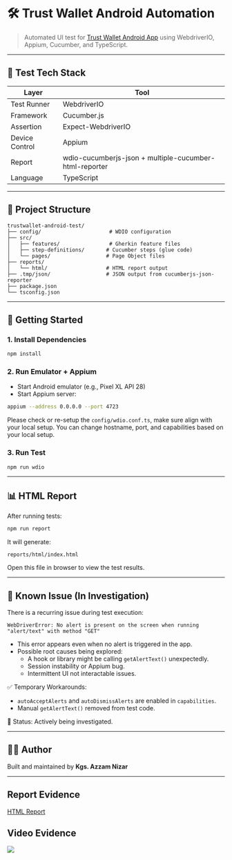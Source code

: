 # 🛠️ Trust Wallet Android Automation

> Automated UI test for [Trust Wallet Android App](https://trustwallet.com/) using WebdriverIO, Appium, Cucumber, and TypeScript.

---
## 🧪 Test Tech Stack

| Layer           | Tool                            |
|----------------|----------------------------------|
| Test Runner     | WebdriverIO                     |
| Framework       | Cucumber.js                     |
| Assertion       | Expect-WebdriverIO              |
| Device Control  | Appium                          |
| Report          | wdio-cucumberjs-json + multiple-cucumber-html-reporter |
| Language        | TypeScript                      |

---

## 📁 Project Structure

```
trustwallet-android-test/
├── config/                      # WDIO configuration
├── src/
│   ├── features/                # Gherkin feature files
│   ├── step-definitions/       # Cucumber steps (glue code)
│   └── pages/                  # Page Object files
├── reports/
│   └── html/                   # HTML report output
├── .tmp/json/                  # JSON output from cucumberjs-json-reporter
├── package.json
└── tsconfig.json
```

---

## 🚀 Getting Started

### 1. Install Dependencies

```bash
npm install
```

### 2. Run Emulator + Appium

- Start Android emulator (e.g., Pixel XL API 28)
- Start Appium server:

```bash
appium --address 0.0.0.0 --port 4723
```
Please check or re-setup the `config/wdio.conf.ts`, make sure align with your local setup. You can change hostname, port, and capabilities based on your local setup.

### 3. Run Test

```bash
npm run wdio
```

---

## 📊 HTML Report

After running tests:

```bash
npm run report
```

It will generate:

```
reports/html/index.html
```

Open this file in browser to view the test results.

---

## 🐞 Known Issue (In Investigation)

There is a recurring issue during test execution:

```text
WebDriverError: No alert is present on the screen when running "alert/text" with method "GET"
```

- This error appears even when no alert is triggered in the app.
- Possible root causes being explored:
  - A hook or library might be calling `getAlertText()` unexpectedly.
  - Session instability or Appium bug.
  - Intermittent UI not interactable issues.

✅ Temporary Workarounds:
- `autoAcceptAlerts` and `autoDismissAlerts` are enabled in `capabilities`.
- Manual `getAlertText()` removed from test code.

🚧 Status: Actively being investigated.

---

## 👨‍💻 Author

Built and maintained by **Kgs. Azzam Nizar**

---

## Report Evidence

[HTML Report](https://pempekriting.github.io/trustwallet-android-test/reports/html/index.html)

## Video Evidence

![](./evidence/evidence.gif)

